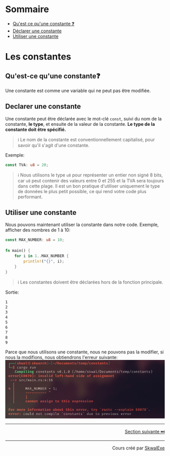 # Sommaire
- [Qu'est ce qu'une constante ❓](#quest-ce-quune-constant)
- [Déclarer une constante](#declarer-une-constante)
- [Utiliser une constante](#utiliser-une-constante)

# Les constantes
## Qu'est-ce qu'une constante❓
Une constante est comme une variable qui ne peut pas être modifiée.
## Declarer une constante
Une constante peut être déclarée avec le mot-clé `const`, suivi du nom de la constante, **le type**, et ensuite de la valeur de la constante. **Le type de la constante doit être spécifié.**
> ℹ️ Le nom de la constante est conventionnellement capitalisé, pour savoir qu'il s'agit d'une constante.

Exemple:
```rust
const TVA: u8 = 20;
```

> ℹ️ Nous utilisons le type `u8` pour représenter un entier non signé 8 bits, car `u8` peut contenir des valeurs entre 0 et 255 et la TVA sera toujours dans cette plage. Il est un bon pratique d'utiliser uniquement le type de données le plus petit possible, ce qui rend votre code plus performant.

## Utiliser une constante
Nous pouvons maintenant utiliser la constante dans notre code.
Exemple, afficher des nombres de 1 à 10:
```rust
const MAX_NUMBER: u8 = 10;

fn main() {
    for i in 1..MAX_NUMBER {
        println!("{}", i);
    }
}
```
> ℹ️ Les constantes doivent être déclarées hors de la fonction principale.

Sortie:
```
1
2
3
4
5
6
7
8
9
```

Parce que nous utilisons une constante, nous ne pouvons pas la modifier, si nous la modifions, nous obtiendrons l'erreur suivante:
![](1.png)

---

<p align="right"><a href="../les-tuples">Section suivante ⏭️</a></p>

---


<p align="right">Cours créé par <a href="https://github.com/SkwalExe/" target="_blank">SkwalExe</a></p>
